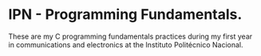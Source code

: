 # IPN - Programming Fundamentals.
These are my C programming fundamentals practices during my first year in communications and electronics at the Instituto Politécnico Nacional.
